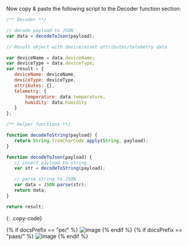 Now copy & paste the following script to the Decoder function section:

```javascript
/** Decoder **/

// decode payload to JSON
var data = decodeToJson(payload);

// Result object with device/asset attributes/telemetry data

var deviceName = data.deviceName;
var deviceType = data.deviceType;
var result = {
   deviceName: deviceName,
   deviceType: deviceType,
   attributes: {},
   telemetry: {
       temperature: data.temperature,
       humidity: data.humidity
   }
};

/** Helper functions **/

function decodeToString(payload) {
   return String.fromCharCode.apply(String, payload);
}

function decodeToJson(payload) {
   // covert payload to string.
   var str = decodeToString(payload);

   // parse string to JSON
   var data = JSON.parse(str);
   return data;
}

return result;
``` 
{: .copy-code}

{% if docsPrefix == "pe/" %}
![image](https://img.tbqa.cloud/user-guide/integrations/coap/coap-uplink-converter-json-java-pe.png)
{% endif %}
{% if docsPrefix == "paas/" %}
![image](https://img.tbqa.cloud/user-guide/integrations/coap/coap-uplink-converter-json-java-paas.png)
{% endif %}
